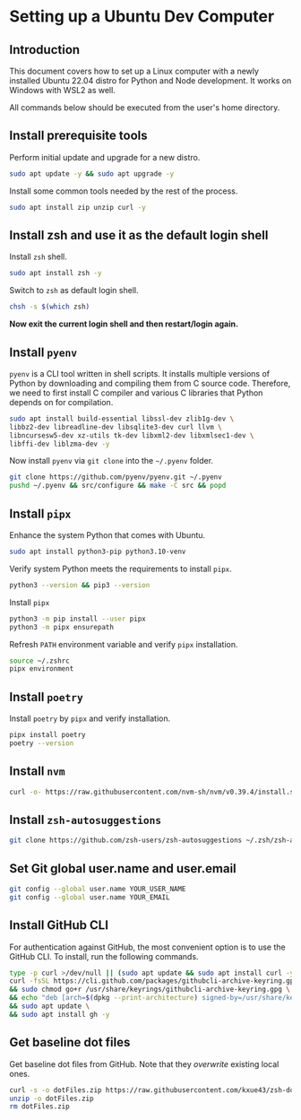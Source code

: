 # Setting up a Ubuntu Dev Computer

## Introduction

This document covers how to set up a Linux computer with a newly installed Ubuntu 22.04 distro
for Python and Node development. It works on Windows with WSL2 as well.

All commands below should be executed from the user's home directory.

## Install prerequisite tools

Perform initial update and upgrade for a new distro.

```bash
sudo apt update -y && sudo apt upgrade -y
```

Install some common tools needed by the rest of the process.

```bash
sudo apt install zip unzip curl -y
```

## Install zsh and use it as the default login shell

Install `zsh` shell.

```bash
sudo apt install zsh -y
```

Switch to `zsh` as default login shell.

```bash
chsh -s $(which zsh)
```

**Now exit the current login shell and then restart/login again.**

## Install `pyenv`

`pyenv` is a CLI tool written in shell scripts. It installs multiple versions of Python by downloading and
compiling them from C source code. Therefore, we need to first install C compiler and various C libraries
that Python depends on for compilation.

```bash
sudo apt install build-essential libssl-dev zlib1g-dev \
libbz2-dev libreadline-dev libsqlite3-dev curl llvm \
libncursesw5-dev xz-utils tk-dev libxml2-dev libxmlsec1-dev \
libffi-dev liblzma-dev -y
```

Now install `pyenv` via `git clone` into the `~/.pyenv` folder.

```bash
git clone https://github.com/pyenv/pyenv.git ~/.pyenv
pushd ~/.pyenv && src/configure && make -C src && popd
```

## Install `pipx`

Enhance the system Python that comes with Ubuntu.

```bash
sudo apt install python3-pip python3.10-venv
```

Verify system Python meets the requirements to install `pipx`.

```bash
python3 --version && pip3 --version
```

Install `pipx`

```bash
python3 -m pip install --user pipx
python3 -m pipx ensurepath
```

Refresh `PATH` environment variable and verify `pipx` installation.

```bash
source ~/.zshrc
pipx environment
```

## Install `poetry`

Install `poetry` by `pipx` and verify installation.

```bash
pipx install poetry
poetry --version
```

## Install `nvm`

```bash
curl -o- https://raw.githubusercontent.com/nvm-sh/nvm/v0.39.4/install.sh | bash
```

## Install `zsh-autosuggestions`

```bash
git clone https://github.com/zsh-users/zsh-autosuggestions ~/.zsh/zsh-autosuggestions
```

## Set Git global user.name and user.email

```bash
git config --global user.name YOUR_USER_NAME
git config --global user.name YOUR_EMAIL
```

## Install GitHub CLI

For authentication against GitHub, the most convenient option is to use the GitHub CLI. To install, run the
following commands.

```bash
type -p curl >/dev/null || (sudo apt update && sudo apt install curl -y)
curl -fsSL https://cli.github.com/packages/githubcli-archive-keyring.gpg | sudo dd of=/usr/share/keyrings/githubcli-archive-keyring.gpg \
&& sudo chmod go+r /usr/share/keyrings/githubcli-archive-keyring.gpg \
&& echo "deb [arch=$(dpkg --print-architecture) signed-by=/usr/share/keyrings/githubcli-archive-keyring.gpg] https://cli.github.com/packages stable main" | sudo tee /etc/apt/sources.list.d/github-cli.list > /dev/null \
&& sudo apt update \
&& sudo apt install gh -y
```

## Get baseline dot files

Get baseline dot files from GitHub. Note that they _overwrite_ existing local ones.

```bash
curl -s -o dotFiles.zip https://raw.githubusercontent.com/kxue43/zsh-dot-files/master/dotFiles.zip
unzip -o dotFiles.zip
rm dotFiles.zip
```
